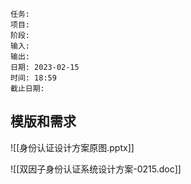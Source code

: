 	任务: 
	项目: 
	阶段: 
	输入: 
	输出: 
	日期: 2023-02-15
	时间: 18:59
	截止日期: 

## 模版和需求
![[身份认证设计方案原图.pptx]]

![[双因子身份认证系统设计方案-0215.doc]]